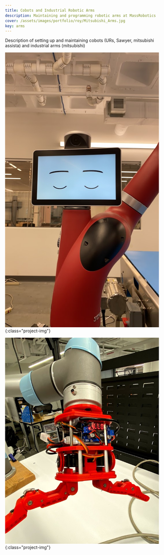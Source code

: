 ```yaml
---
title: Cobots and Industrial Robotic Arms
description: Maintaining and programming robotic arms at MassRobotics
cover: /assets/images/portfolio/roy/Mitsubishi_Arms.jpg
key: arms
---
```


Description of setting up and maintaining cobots (URs, Sawyer, mitsubishi assista) and industrial arms (mitsubishi)


![more arms](/assets/images/portfolio/roy/Sawyer.JPG){:class="project-img"}

![more arms](/assets/images/portfolio/roy/UR5_w_custom_gripper.jpg){:class="project-img"}
